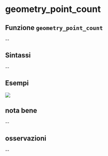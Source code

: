 # geometry\_point\_count

## Funzione `geometry_point_count`

--

## Sintassi

--

## Esempi

![](https://github.com/pigreco/HfcQGIS/tree/852bbb62a0d5b7739914d4de0ea5b1ebbb5d81d1/img/variabili/geometry_point_count/geometry_point_count1.png)

## nota bene

--

## osservazioni

--

